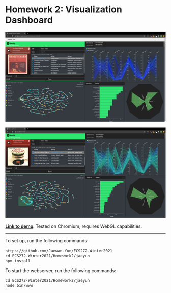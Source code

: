 # Homework 2: Visualization Dashboard

![alt tag](https://github.com/Jaewan-Yun/ECS272-Winter2021/blob/main/Homework2/jaeyun/res/screen1.png)

![alt tag](https://github.com/Jaewan-Yun/ECS272-Winter2021/blob/main/Homework2/jaeyun/res/screen2.png)

**[Link to demo](https://jaewan-yun.com/project/song_recommender)**. Tested on Chromium, requires WebGL capabilities.

---

To set up, run the following commands:

```
https://github.com/Jaewan-Yun/ECS272-Winter2021
cd ECS272-Winter2021/Homework2/jaeyun
npm install
```

To start the webserver, run the following commands:

```
cd ECS272-Winter2021/Homework2/jaeyun
node bin/www
```

